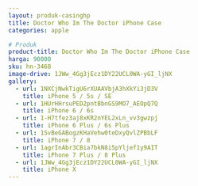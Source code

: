 ```yaml
---
layout: produk-casinghp
title: Doctor Who Im The Doctor iPhone Case
categories: apple

# Produk
product-title: Doctor Who Im The Doctor iPhone Case
harga: 90000
sku: hn-3468
image-drive: 1JWw_4Gg3jEcz1DY22UCL0WA-yGI_ljNX
gallery:
  - url: 1NXCjNwkTigU6rXUAAVbjA3hXkYi3jD3V
    title: iPhone 5 / 5s / SE
  - url: 1HUrHHrsuPED2pntBbnGS9MO7_AEOpQ7Q
    title: iPhone 6 / 6s
  - url: 1-H7tfez3aj8xKR2nYEL2xLn_vv3gwzpj
    title: iPhone 6 Plus / 6s Plus
  - url: 1SvBeGABogzKHaVehw0teDxyQvlZPBbLF
    title: iPhone 7 / 8
  - url: 1agrInAbr3CBia7bkN8i5pYljef1y9AIT
    title: iPhone 7 Plus / 8 Plus
  - url: 1JWw_4Gg3jEcz1DY22UCL0WA-yGI_ljNX
    title: iPhone X
---
```

